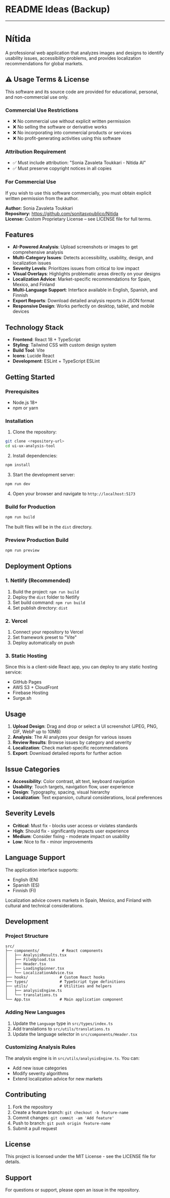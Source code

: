 # README Ideas (Backup)

---

# Nítida

A professional web application that analyzes images and designs to identify usability issues, accessibility problems, and provides localization recommendations for global markets.

## ⚠️ Usage Terms & License

This software and its source code are provided for educational, personal, and non-commercial use only.

### Commercial Use Restrictions
- ❌ No commercial use without explicit written permission
- ❌ No selling the software or derivative works
- ❌ No incorporating into commercial products or services
- ❌ No profit-generating activities using this software

### Attribution Requirement
- ✅ Must include attribution: "Sonia Zavaleta Toukkari - Nitida AI"
- ✅ Must preserve copyright notices in all copies

### For Commercial Use
If you wish to use this software commercially, you must obtain explicit written permission from the author.

**Author:** Sonia Zavaleta Toukkari  
**Repository:** https://github.com/sonitasvpublico/Nitida  
**License:** Custom Proprietary License – see LICENSE file for full terms.

## Features

- **AI-Powered Analysis**: Upload screenshots or images to get comprehensive analysis
- **Multi-Category Issues**: Detects accessibility, usability, design, and localization issues
- **Severity Levels**: Prioritizes issues from critical to low impact
- **Visual Overlays**: Highlights problematic areas directly on your designs
- **Localization Advice**: Market-specific recommendations for Spain, Mexico, and Finland
- **Multi-Language Support**: Interface available in English, Spanish, and Finnish
- **Export Reports**: Download detailed analysis reports in JSON format
- **Responsive Design**: Works perfectly on desktop, tablet, and mobile devices

## Technology Stack

- **Frontend**: React 18 + TypeScript
- **Styling**: Tailwind CSS with custom design system
- **Build Tool**: Vite
- **Icons**: Lucide React
- **Development**: ESLint + TypeScript ESLint

## Getting Started

### Prerequisites

- Node.js 18+ 
- npm or yarn

### Installation

1. Clone the repository:
```bash
git clone <repository-url>
cd ui-ux-analysis-tool
```

2. Install dependencies:
```bash
npm install
```

3. Start the development server:
```bash
npm run dev
```

4. Open your browser and navigate to `http://localhost:5173`

### Build for Production

```bash
npm run build
```

The built files will be in the `dist` directory.

### Preview Production Build

```bash
npm run preview
```

## Deployment Options

### 1. Netlify (Recommended)

1. Build the project: `npm run build`
2. Deploy the `dist` folder to Netlify
3. Set build command: `npm run build`
4. Set publish directory: `dist`

### 2. Vercel

1. Connect your repository to Vercel
2. Set framework preset to "Vite"
3. Deploy automatically on push

### 3. Static Hosting

Since this is a client-side React app, you can deploy to any static hosting service:
- GitHub Pages
- AWS S3 + CloudFront
- Firebase Hosting
- Surge.sh

## Usage

1. **Upload Design**: Drag and drop or select a UI screenshot (JPEG, PNG, GIF, WebP up to 10MB)
2. **Analysis**: The AI analyzes your design for various issues
3. **Review Results**: Browse issues by category and severity
4. **Localization**: Check market-specific recommendations
5. **Export**: Download detailed reports for further action

## Issue Categories

- **Accessibility**: Color contrast, alt text, keyboard navigation
- **Usability**: Touch targets, navigation flow, user experience
- **Design**: Typography, spacing, visual hierarchy  
- **Localization**: Text expansion, cultural considerations, local preferences

## Severity Levels

- **Critical**: Must fix - blocks user access or violates standards
- **High**: Should fix - significantly impacts user experience
- **Medium**: Consider fixing - moderate impact on usability
- **Low**: Nice to fix - minor improvements

## Language Support

The application interface supports:
- English (EN)
- Spanish (ES) 
- Finnish (FI)

Localization advice covers markets in Spain, Mexico, and Finland with cultural and technical considerations.

## Development

### Project Structure

```
src/
├── components/          # React components
│   ├── AnalysisResults.tsx
│   ├── FileUpload.tsx
│   ├── Header.tsx
│   ├── LoadingSpinner.tsx
│   └── LocalizationAdvice.tsx
├── hooks/              # Custom React hooks
├── types/              # TypeScript type definitions
├── utils/              # Utilities and helpers
│   ├── analysisEngine.ts
│   └── translations.ts
└── App.tsx             # Main application component
```

### Adding New Languages

1. Update the `Language` type in `src/types/index.ts`
2. Add translations to `src/utils/translations.ts`
3. Update the language selector in `src/components/Header.tsx`

### Customizing Analysis Rules

The analysis engine is in `src/utils/analysisEngine.ts`. You can:
- Add new issue categories
- Modify severity algorithms
- Extend localization advice for new markets

## Contributing

1. Fork the repository
2. Create a feature branch: `git checkout -b feature-name`
3. Commit changes: `git commit -am 'Add feature'`
4. Push to branch: `git push origin feature-name`
5. Submit a pull request

## License

This project is licensed under the MIT License - see the LICENSE file for details.

## Support

For questions or support, please open an issue in the repository. 